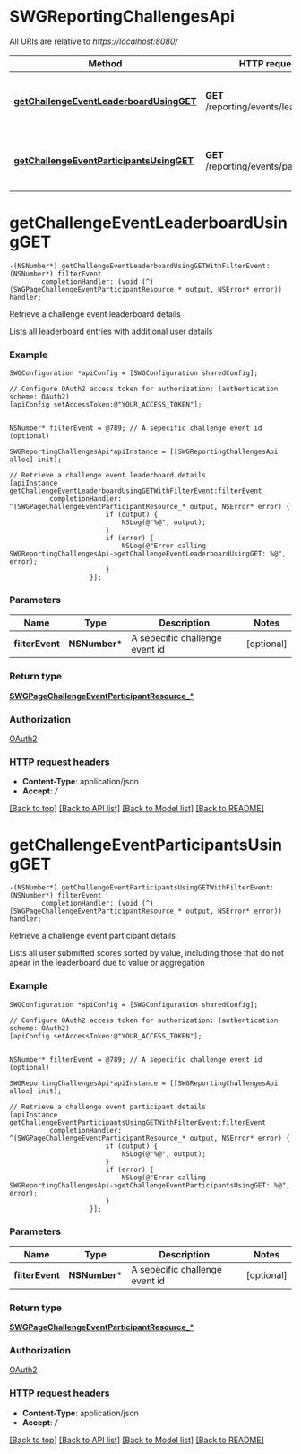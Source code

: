 # SWGReportingChallengesApi

All URIs are relative to *https://localhost:8080/*

Method | HTTP request | Description
------------- | ------------- | -------------
[**getChallengeEventLeaderboardUsingGET**](SWGReportingChallengesApi.md#getchallengeeventleaderboardusingget) | **GET** /reporting/events/leaderboard | Retrieve a challenge event leaderboard details
[**getChallengeEventParticipantsUsingGET**](SWGReportingChallengesApi.md#getchallengeeventparticipantsusingget) | **GET** /reporting/events/participants | Retrieve a challenge event participant details


# **getChallengeEventLeaderboardUsingGET**
```objc
-(NSNumber*) getChallengeEventLeaderboardUsingGETWithFilterEvent: (NSNumber*) filterEvent
        completionHandler: (void (^)(SWGPageChallengeEventParticipantResource_* output, NSError* error)) handler;
```

Retrieve a challenge event leaderboard details

Lists all leaderboard entries with additional user details

### Example 
```objc
SWGConfiguration *apiConfig = [SWGConfiguration sharedConfig];

// Configure OAuth2 access token for authorization: (authentication scheme: OAuth2)
[apiConfig setAccessToken:@"YOUR_ACCESS_TOKEN"];


NSNumber* filterEvent = @789; // A sepecific challenge event id (optional)

SWGReportingChallengesApi*apiInstance = [[SWGReportingChallengesApi alloc] init];

// Retrieve a challenge event leaderboard details
[apiInstance getChallengeEventLeaderboardUsingGETWithFilterEvent:filterEvent
          completionHandler: ^(SWGPageChallengeEventParticipantResource_* output, NSError* error) {
                        if (output) {
                            NSLog(@"%@", output);
                        }
                        if (error) {
                            NSLog(@"Error calling SWGReportingChallengesApi->getChallengeEventLeaderboardUsingGET: %@", error);
                        }
                    }];
```

### Parameters

Name | Type | Description  | Notes
------------- | ------------- | ------------- | -------------
 **filterEvent** | **NSNumber***| A sepecific challenge event id | [optional] 

### Return type

[**SWGPageChallengeEventParticipantResource_***](SWGPageChallengeEventParticipantResource_.md)

### Authorization

[OAuth2](../README.md#OAuth2)

### HTTP request headers

 - **Content-Type**: application/json
 - **Accept**: */*

[[Back to top]](#) [[Back to API list]](../README.md#documentation-for-api-endpoints) [[Back to Model list]](../README.md#documentation-for-models) [[Back to README]](../README.md)

# **getChallengeEventParticipantsUsingGET**
```objc
-(NSNumber*) getChallengeEventParticipantsUsingGETWithFilterEvent: (NSNumber*) filterEvent
        completionHandler: (void (^)(SWGPageChallengeEventParticipantResource_* output, NSError* error)) handler;
```

Retrieve a challenge event participant details

Lists all user submitted scores sorted by value, including those that do not apear in the leaderboard due to value or aggregation

### Example 
```objc
SWGConfiguration *apiConfig = [SWGConfiguration sharedConfig];

// Configure OAuth2 access token for authorization: (authentication scheme: OAuth2)
[apiConfig setAccessToken:@"YOUR_ACCESS_TOKEN"];


NSNumber* filterEvent = @789; // A sepecific challenge event id (optional)

SWGReportingChallengesApi*apiInstance = [[SWGReportingChallengesApi alloc] init];

// Retrieve a challenge event participant details
[apiInstance getChallengeEventParticipantsUsingGETWithFilterEvent:filterEvent
          completionHandler: ^(SWGPageChallengeEventParticipantResource_* output, NSError* error) {
                        if (output) {
                            NSLog(@"%@", output);
                        }
                        if (error) {
                            NSLog(@"Error calling SWGReportingChallengesApi->getChallengeEventParticipantsUsingGET: %@", error);
                        }
                    }];
```

### Parameters

Name | Type | Description  | Notes
------------- | ------------- | ------------- | -------------
 **filterEvent** | **NSNumber***| A sepecific challenge event id | [optional] 

### Return type

[**SWGPageChallengeEventParticipantResource_***](SWGPageChallengeEventParticipantResource_.md)

### Authorization

[OAuth2](../README.md#OAuth2)

### HTTP request headers

 - **Content-Type**: application/json
 - **Accept**: */*

[[Back to top]](#) [[Back to API list]](../README.md#documentation-for-api-endpoints) [[Back to Model list]](../README.md#documentation-for-models) [[Back to README]](../README.md)

